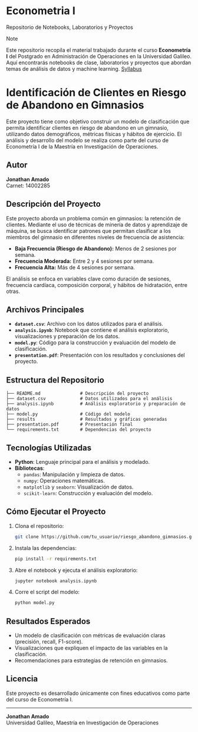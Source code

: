# Econometria I
Repositorio de Notebooks, Laboratorios y Proyectos

> [!NOTE]
> Este repositorio recopila el material trabajado durante el curso **Econometría I** del Postgrado en Administración de Operaciones en la Universidad Galileo. Aquí encontrarás notebooks de clase, laboratorios y proyectos que abordan temas de análisis de datos y machine learning. [Syllabus](Syllabus.pdf)

# Identificación de Clientes en Riesgo de Abandono en Gimnasios

Este proyecto tiene como objetivo construir un modelo de clasificación que permita identificar clientes en riesgo de abandono en un gimnasio, utilizando datos demográficos, métricas físicas y hábitos de ejercicio. El análisis y desarrollo del modelo se realiza como parte del curso de Econometría I de la Maestría en Investigación de Operaciones.

## Autor
**Jonathan Amado**  
Carnet: 14002285

## Descripción del Proyecto
Este proyecto aborda un problema común en gimnasios: la retención de clientes. Mediante el uso de técnicas de minería de datos y aprendizaje de máquina, se busca identificar patrones que permitan clasificar a los miembros del gimnasio en diferentes niveles de frecuencia de asistencia:

- **Baja Frecuencia (Riesgo de Abandono):** Menos de 2 sesiones por semana.
- **Frecuencia Moderada:** Entre 2 y 4 sesiones por semana.
- **Frecuencia Alta:** Más de 4 sesiones por semana.

El análisis se enfoca en variables clave como duración de sesiones, frecuencia cardíaca, composición corporal, y hábitos de hidratación, entre otras.

## Archivos Principales
- **`dataset.csv`**: Archivo con los datos utilizados para el análisis.
- **`analysis.ipynb`**: Notebook que contiene el análisis exploratorio, visualizaciones y preparación de los datos.
- **`model.py`**: Código para la construcción y evaluación del modelo de clasificación.
- **`presentation.pdf`**: Presentación con los resultados y conclusiones del proyecto.

## Estructura del Repositorio
```
├── README.md               # Descripción del proyecto
├── dataset.csv             # Datos utilizados para el análisis
├── analysis.ipynb          # Análisis exploratorio y preparación de datos
├── model.py                # Código del modelo
├── results                 # Resultados y gráficas generadas
├── presentation.pdf        # Presentación final
└── requirements.txt        # Dependencias del proyecto
```

## Tecnologías Utilizadas
- **Python**: Lenguaje principal para el análisis y modelado.
- **Bibliotecas**:
  - `pandas`: Manipulación y limpieza de datos.
  - `numpy`: Operaciones matemáticas.
  - `matplotlib` y `seaborn`: Visualización de datos.
  - `scikit-learn`: Construcción y evaluación del modelo.

## Cómo Ejecutar el Proyecto
1. Clona el repositorio:
   ```bash
   git clone https://github.com/tu_usuario/riesgo_abandono_gimnasios.git
   ```
2. Instala las dependencias:
   ```bash
   pip install -r requirements.txt
   ```
3. Abre el notebook y ejecuta el análisis exploratorio:
   ```bash
   jupyter notebook analysis.ipynb
   ```
4. Corre el script del modelo:
   ```bash
   python model.py
   ```

## Resultados Esperados
- Un modelo de clasificación con métricas de evaluación claras (precisión, recall, F1-score).
- Visualizaciones que expliquen el impacto de las variables en la clasificación.
- Recomendaciones para estrategias de retención en gimnasios.

## Licencia
Este proyecto es desarrollado únicamente con fines educativos como parte del curso de Econometría I.

---
**Jonathan Amado**  
Universidad Galileo, Maestría en Investigación de Operaciones

